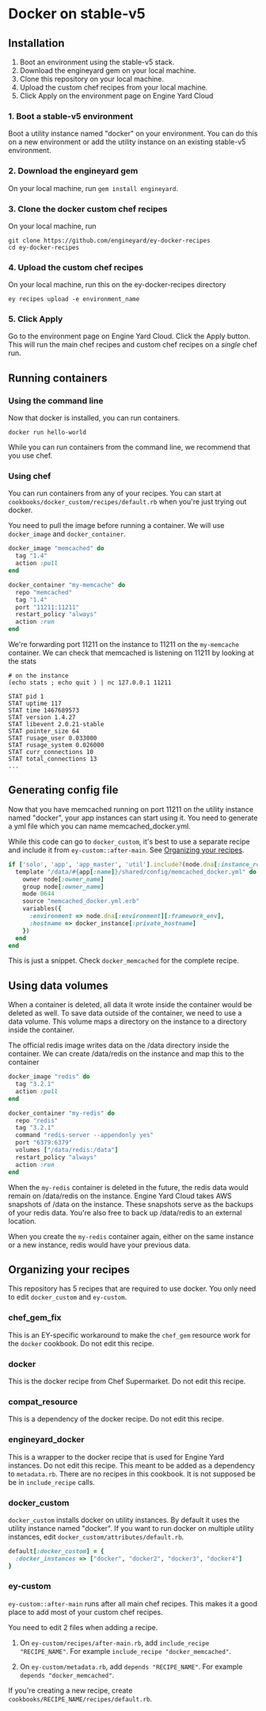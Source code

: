 # Docker on stable-v5 

## Installation

1. Boot an environment using the stable-v5 stack.
2. Download the engineyard gem on your local machine.
3. Clone this repository on your local machine.
4. Upload the custom chef recipes from your local machine.
5. Click Apply on the environment page on Engine Yard Cloud

### 1. Boot a stable-v5 environment

Boot a utility instance named "docker" on your environment. You can do this on a new environment or add the utility instance on an existing stable-v5 environment.

### 2. Download the engineyard gem

On your local machine, run `gem install engineyard`.

### 3. Clone the docker custom chef recipes

On your local machine, run 

```
git clone https://github.com/engineyard/ey-docker-recipes
cd ey-docker-recipes
```

### 4. Upload the custom chef recipes

On your local machine, run this on the ey-docker-recipes directory

```
ey recipes upload -e environment_name
```

### 5. Click Apply

Go to the environment page on Engine Yard Cloud. Click the Apply button. This will run the main chef recipes and custom chef recipes on a *single* chef run.

## Running containers

### Using the command line

Now that docker is installed, you can run containers.

```
docker run hello-world
```

While you can run containers from the command line, we recommend that you use chef.

### Using chef

You can run containers from any of your recipes. You can start at `cookbooks/docker_custom/recipes/default.rb` when you're just trying out docker.

You need to pull the image before running a container. We will use `docker_image` and `docker_container`.

```ruby
docker_image "memcached" do
  tag "1.4"
  action :pull
end

docker_container "my-memcache" do
  repo "memcached"
  tag "1.4"
  port "11211:11211"
  restart_policy "always"
  action :run
end
```

We're forwarding port 11211 on the instance to 11211 on the `my-memcache` container. We can check that memcached is listening on 11211 by looking at the stats

```
# on the instance
(echo stats ; echo quit ) | nc 127.0.0.1 11211

STAT pid 1
STAT uptime 117
STAT time 1467689573
STAT version 1.4.27
STAT libevent 2.0.21-stable
STAT pointer_size 64
STAT rusage_user 0.033000
STAT rusage_system 0.026000
STAT curr_connections 10
STAT total_connections 13
...
```

## Generating config file

Now that you have memcached running on port 11211 on the utility instance named "docker", your app instances can start using it. You need to generate a yml file which you can name memcached_docker.yml.

While this code can go to `docker_custom`, it's best to use a separate recipe and include it from `ey-custom::after-main`. See [Organizing your recipes](#organizing-your-recipes).

```ruby
if ['solo', 'app', 'app_master', 'util'].include?(node.dna[:instance_role])
  template "/data/#{app[:name]}/shared/config/memcached_docker.yml" do
    owner node[:owner_name]
    group node[:owner_name]
    mode 0644
    source "memcached_docker.yml.erb"
    variables({
      :environment => node.dna[:environment][:framework_env],
      :hostname => docker_instance[:private_hostname]
    })
  end
end
```

This is just a snippet. Check `docker_memcached` for the complete recipe.

## Using data volumes

When a container is deleted, all data it wrote inside the container would be deleted as well. To save data outside of the container, we need to use a data volume. This volume maps a directory on the instance to a directory inside the container.

The official redis image writes data on the /data directory inside the container. We can create /data/redis on the instance and map this to the container

```ruby
docker_image "redis" do
  tag "3.2.1"
  action :pull
end

docker_container "my-redis" do
  repo "redis"
  tag "3.2.1"
  command "redis-server --appendonly yes"
  port "6379:6379"
  volumes ["/data/redis:/data"]
  restart_policy "always"
  action :run
end
```

When the `my-redis` container is deleted in the future, the redis data would remain on /data/redis on the instance. Engine Yard Cloud takes AWS snapshots of /data on the instance. These snapshots serve as the backups of your redis data. You're also free to back up /data/redis to an external location.

When you create the `my-redis` container again, either on the same instance or a new instance, redis would have your previous data.

## Organizing your recipes

This repository has 5 recipes that are required to use docker. You only need to edit `docker_custom` and `ey-custom`.

### chef_gem_fix

This is an EY-specific workaround to make the `chef_gem` resource work for the `docker` cookbook.  Do not edit this recipe.

### docker

This is the docker recipe from Chef Supermarket. Do not edit this recipe.

### compat_resource

This is a dependency of the docker recipe. Do not edit this recipe.

### engineyard_docker

This is a wrapper to the docker recipe that is used for Engine Yard instances. Do not edit this recipe.  This meant to be added as a dependency to `metadata.rb`.  There are no recipes in this cookbook.  It is not supposed be be in `include_recipe` calls.

### docker_custom

`docker_custom` installs docker on utility instances. By default it uses the utility instance named "docker". If you want to run docker on multiple utility instances, edit `docker_custom/attributes/default.rb`.

```ruby
default[:docker_custom] = {
  :docker_instances => ["docker", "docker2", "docker3", "docker4"]
}
```

### ey-custom

`ey-custom::after-main` runs after all main chef recipes. This makes it a good place to add most of your custom chef recipes.

You need to edit 2 files when adding a recipe.

1. On `ey-custom/recipes/after-main.rb`, add `include_recipe "RECIPE_NAME"`. For example `include_recipe "docker_memcached"`.

2. On `ey-custom/metadata.rb`, add `depends "RECIPE_NAME"`. For example `depends "docker_memcached"`.

If you're creating a new recipe, create `cookbooks/RECIPE_NAME/recipes/default.rb`.
